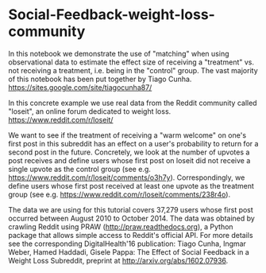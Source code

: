 # Social-Feedback-weight-loss-community

In this notebook we demonstrate the use of "matching" when using observational data to estimate the effect size of receiving a "treatment" vs. not receiving a treatment, i.e. being in the "control" group. The vast majority of this notebook has been put together by Tiago Cunha. https://sites.google.com/site/tiagocunha87/

In this concrete example we use real data from the Reddit community called "loseit", an online forum dedicated to weight loss. https://www.reddit.com/r/loseit/

We want to see if the treatment of receiving a "warm welcome" on one's first post in this subreddit has an effect on a user's probability to return for a second post in the future. Concretely, we look at the number of upvotes a post receives and define users whose first post on loseit did not receive a single upvote as the control group (see e.g. https://www.reddit.com/r/loseit/comments/o3h7y). Correspondingly, we define users whose first post received at least one upvote as the treatment group (see e.g. https://www.reddit.com/r/loseit/comments/238r4o).

The data we are using for this tutorial covers 37,279 users whose first post occurred between August 2010 to October 2014. The data was obtained by crawling Reddit using PRAW (http://praw.readthedocs.org), a Python package that allows simple access to Reddit's official API. For more details see the corresponding DigitalHealth'16 publication: Tiago Cunha, Ingmar Weber, Hamed Haddadi, Gisele Pappa: The Effect of Social Feedback in a Weight Loss Subreddit, preprint at http://arxiv.org/abs/1602.07936.

